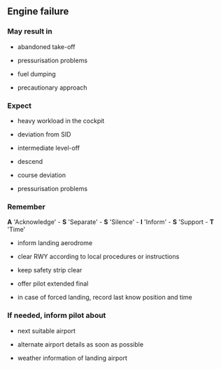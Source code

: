 ## Engine failure

### May result in

- abandoned take-off

- pressurisation problems

- fuel dumping

- precautionary approach

### Expect

- heavy workload in the cockpit

- deviation from SID

- intermediate level-off

- descend

- course deviation

- pressurisation problems

### Remember

**A** 'Acknowledge' - **S** 'Separate' - **S** 'Silence' - **I** 'Inform' - **S** 'Support - **T** 'Time'

- inform landing aerodrome

- clear RWY according to local procedures or instructions

- keep safety strip clear

- offer pilot extended final

- in case of forced landing, record last know position and time

### If needed, inform pilot about

- next suitable airport

- alternate airport details as soon as possible

- weather information of landing airport